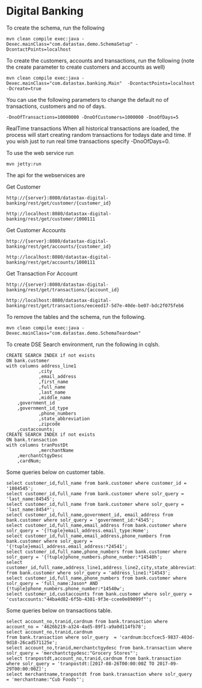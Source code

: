 Digital Banking
========================

To create the schema, run the following

	mvn clean compile exec:java -Dexec.mainClass="com.datastax.demo.SchemaSetup" -DcontactPoints=localhost

To create the customers, accounts and transactions, run the following (note the create parameter to create customers and accounts as well)
	
	mvn clean compile exec:java -Dexec.mainClass="com.datastax.banking.Main"  -DcontactPoints=localhost -Dcreate=true

You can use the following parameters to change the default no of transactions, customers and no of days.
	
	-DnoOfTransactions=10000000 -DnoOfCustomers=1000000 -DnoOfDays=5

RealTime transactions
When all historical transactions are loaded, the process will start creating random transactions for todays date and time. If you wish just to run real time transactions specify -DnoOfDays=0.

To use the web service run 

	mvn jetty:run
	
The api for the webservices are 

Get Customer 

	http://{server}:8080/datastax-digital-banking/rest/get/customer/{customer_id}

	http://localhost:8080/datastax-digital-banking/rest/get/customer/1000111

Get Customer Accounts
	
	http://{server}:8080/datastax-digital-banking/rest/get/accounts/{customer_id}
	
	http://localhost:8080/datastax-digital-banking/rest/get/accounts/1000111
	
Get Transaction For Account 
	
	http://{server}:8080/datastax-digital-banking/rest/get/transactions/{account_id}
	
	http://localhost:8080/datastax-digital-banking/rest/get/transactions/eeceed17-5d7e-40de-be07-bdc2f075feb6
	

To remove the tables and the schema, run the following.

    mvn clean compile exec:java -Dexec.mainClass="com.datastax.demo.SchemaTeardown"
    
To create DSE Search environment, run the following in cqlsh.

    CREATE SEARCH INDEX if not exists
	ON bank.customer
	with columns address_line1
                ,city
                ,email_address
                ,first_name
                ,full_name
                ,last_name
                ,middle_name
		,government_id
		,government_id_type
                ,phone_numbers
                ,state_abbreviation
                ,zipcode
		,custaccounts;
    CREATE SEARCH INDEX if not exists
	ON bank.transaction
	with columns tranPostDt
                ,merchantName
		,merchantCtgyDesc
		,cardNum;

Some queries below on customer table.
	
	select customer_id,full_name from bank.customer where customer_id = '1084545';
	select customer_id,full_name from bank.customer where solr_query = 'last_name:84545';
	select customer_id,full_name from bank.customer where solr_query = 'last_name:8454*';
	select customer_id,full_name,government_id, email_address from bank.customer where solr_query = 'government_id:*4545';
	select customer_id,full_name,email_address from bank.customer where solr_query = '{!tuple}email_address.email_type:Home'; 
	select customer_id,full_name,email_address,phone_numbers from bank.customer where solr_query = '{!tuple}email_address.email_address:*24541';
	select customer_id,full_name,phone_numbers from bank.customer where solr_query = '{!tuple}phone_numbers.phone_number:*14540h';
	select customer_id,full_name,address_line1,address_line2,city,state_abbreviation,zipcode from bank.customer where solr_query = 'address_line1:*14543';
	select customer_id,full_name,phone_numbers from bank.customer where solr_query = 'full_name:Jason* AND {!tuple}phone_numbers.phone_number:*14540w';
	select customer_id,custaccounts from bank.customer where solr_query = 'custaccounts:"44ba4d82-6f5b-4381-9f3e-ccee0e89099f"';

Some queries below on transactions table.
	
	select account_no,tranid,cardnum from bank.transaction where account_no = '4626b219-a324-4ad5-89f1-a9a0d114fb78';
	select account_no,tranid,cardnum
	from bank.transaction where solr_query  = 'cardnum:bccfcec5-9837-403d-9d18-26cad571125e';
	select account_no,tranid,merchantctgydesc from bank.transaction where solr_query = 'merchantctgydesc:"Grocery Stores"';
	select tranpostdt,account_no,tranid,cardnum from bank.transaction where solr_query = 'tranpostdt:[2017-08-26T00:00:00Z TO 2017-09-29T00:00:00Z]';
	select merchantname,tranpostdt from bank.transaction where solr_query = 'merchantname:"Cub Foods"';
		
